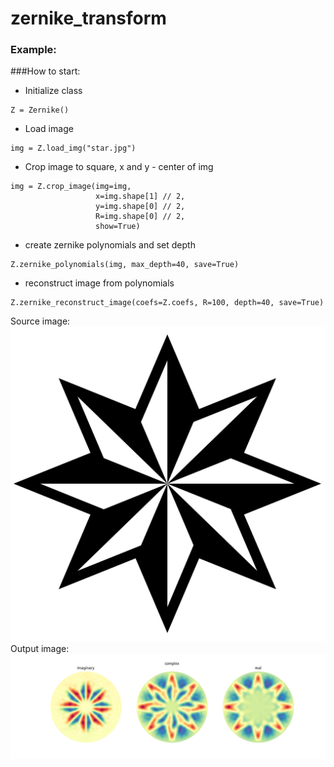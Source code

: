 # zernike_transform

### Example:

###How to start:

- Initialize class
```
Z = Zernike() 
```
- Load image
```
img = Z.load_img("star.jpg")
```
- Crop image to square, x and y - center of img
```
img = Z.crop_image(img=img,
                   x=img.shape[1] // 2,
                   y=img.shape[0] // 2,
                   R=img.shape[0] // 2,
                   show=True)
```
- create zernike polynomials and set depth
```
Z.zernike_polynomials(img, max_depth=40, save=True)
```
- reconstruct image from polynomials 
```
Z.zernike_reconstruct_image(coefs=Z.coefs, R=100, depth=40, save=True)
```


Source image:  
![Source image](star.jpg)  
Output image:  
![Source image](FigDepth40.png)  
